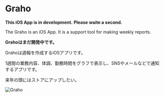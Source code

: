 Graho
=====

**This iOS App is in development.**
**Please waite a second.**

The Graho is an iOS App. It is a support tool for making weekly reports.

**Grahoはまだ開発中です。**

Grahoは週報を作成するiOSアプリです。

1週間の業務内容、体調、勤務時間をグラフで表示し、SNSやメールなどで通知するアプリです。

来年の頭にはストアにアップしたい。

![Graho](http://keepingblog.net/github_images/Graho_images/graho_readme180.png)
